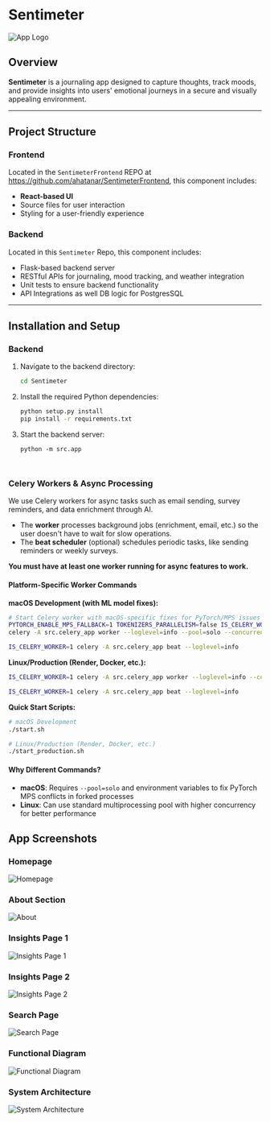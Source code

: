# Sentimeter

![App Logo](https://via.placeholder.com/300x100?text=Sentimeter+Logo)

## Overview

**Sentimeter** is a journaling app designed to capture thoughts, track moods, and provide insights into users' emotional journeys in a secure and visually appealing environment.

---

## Project Structure

### Frontend
Located in the `SentimeterFrontend` REPO at https://github.com/ahatanar/SentimeterFrontend, this component includes:
- **React-based UI**
- Source files for user interaction
- Styling for a user-friendly experience

### Backend
Located in this `Sentimeter` Repo, this component includes:
- Flask-based backend server
- RESTful APIs for journaling, mood tracking, and weather integration
- Unit tests to ensure backend functionality
- API Integrations as well DB logic for PostgresSQL

---

## Installation and Setup

### Backend

1. Navigate to the backend directory:
   ```bash
   cd Sentimeter
2. Install the required Python dependencies:
   ```bash
   python setup.py install
   pip install -r requirements.txt
3. Start the backend server:
   ```
   python -m src.app 
   


### Celery Workers & Async Processing

We use Celery workers for async tasks such as email sending, survey reminders, and data enrichment through AI. 
- The **worker** processes background jobs (enrichment, email, etc.) so the user doesn't have to wait for slow operations.
- The **beat scheduler** (optional) schedules periodic tasks, like sending reminders or weekly surveys.

**You must have at least one worker running for async features to work.**

#### Platform-Specific Worker Commands

**macOS Development (with ML model fixes):**
```bash
# Start Celery worker with macOS-specific fixes for PyTorch/MPS issues
PYTORCH_ENABLE_MPS_FALLBACK=1 TOKENIZERS_PARALLELISM=false IS_CELERY_WORKER=1 \
celery -A src.celery_app worker --loglevel=info --pool=solo --concurrency=1

IS_CELERY_WORKER=1 celery -A src.celery_app beat --loglevel=info
```

**Linux/Production (Render, Docker, etc.):**
```bash
IS_CELERY_WORKER=1 celery -A src.celery_app worker --loglevel=info --concurrency=2

IS_CELERY_WORKER=1 celery -A src.celery_app beat --loglevel=info
```

**Quick Start Scripts:**
```bash
# macOS Development
./start.sh

# Linux/Production (Render, Docker, etc.)
./start_production.sh
```

#### Why Different Commands?
- **macOS**: Requires `--pool=solo` and environment variables to fix PyTorch MPS conflicts in forked processes
- **Linux**: Can use standard multiprocessing pool with higher concurrency for better performance

## App Screenshots

### Homepage
![Homepage](Assets/Homepage.png)

### About Section
![About](Assets/About.png)

### Insights Page 1
![Insights Page 1](Assets/Insights%20Page%201.png)

### Insights Page 2
![Insights Page 2](Assets/Insights%20Page%202.png)

### Search Page
![Search Page](Assets/Search%20Page.png)

### Functional Diagram
![Functional Diagram](Assets/functional%20diagram1.png)

### System Architecture
![System Architecture](Assets/System%20architecture.png)

